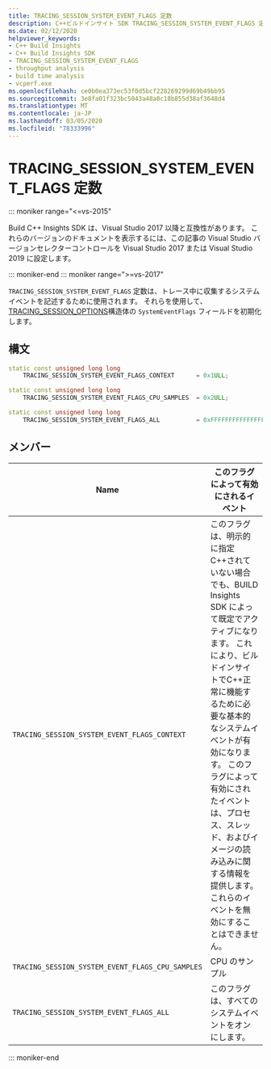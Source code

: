 ```yaml
---
title: TRACING_SESSION_SYSTEM_EVENT_FLAGS 定数
description: C++ビルドインサイト SDK TRACING_SESSION_SYSTEM_EVENT_FLAGS 定数リファレンス。
ms.date: 02/12/2020
helpviewer_keywords:
- C++ Build Insights
- C++ Build Insights SDK
- TRACING_SESSION_SYSTEM_EVENT_FLAGS
- throughput analysis
- build time analysis
- vcperf.exe
ms.openlocfilehash: ce0b0ea373ec53f0d5bcf228269299d69b49bb95
ms.sourcegitcommit: 3e8fa01f323bc5043a48a0c18b855d38af3648d4
ms.translationtype: MT
ms.contentlocale: ja-JP
ms.lasthandoff: 03/05/2020
ms.locfileid: "78333996"
---
```

# <a name="tracing_session_system_event_flags-constants"></a>TRACING_SESSION_SYSTEM_EVENT_FLAGS 定数

::: moniker range="<=vs-2015"

Build C++ Insights SDK は、Visual Studio 2017 以降と互換性があります。 これらのバージョンのドキュメントを表示するには、この記事の Visual Studio バージョンセレクターコントロールを Visual Studio 2017 または Visual Studio 2019 に設定します。

::: moniker-end
::: moniker range=">=vs-2017"

`TRACING_SESSION_SYSTEM_EVENT_FLAGS` 定数は、トレース中に収集するシステムイベントを記述するために使用されます。 それらを使用して、 [TRACING_SESSION_OPTIONS](tracing-session-options-struct.md)構造体の `SystemEventFlags` フィールドを初期化します。

## <a name="syntax"></a>構文

```cpp
static const unsigned long long
    TRACING_SESSION_SYSTEM_EVENT_FLAGS_CONTEXT      = 0x1ULL;

static const unsigned long long
    TRACING_SESSION_SYSTEM_EVENT_FLAGS_CPU_SAMPLES  = 0x2ULL;

static const unsigned long long
    TRACING_SESSION_SYSTEM_EVENT_FLAGS_ALL          = 0xFFFFFFFFFFFFFFFFULL;
```

## <a name="members"></a>メンバー

| Name | このフラグによって有効にされるイベント |
|--|--|
| `TRACING_SESSION_SYSTEM_EVENT_FLAGS_CONTEXT` | このフラグは、明示的に指定C++されていない場合でも、BUILD Insights SDK によって既定でアクティブになります。 これにより、ビルドインサイトでC++正常に機能するために必要な基本的なシステムイベントが有効になります。 このフラグによって有効にされたイベントは、プロセス、スレッド、およびイメージの読み込みに関する情報を提供します。 これらのイベントを無効にすることはできません。 |
| `TRACING_SESSION_SYSTEM_EVENT_FLAGS_CPU_SAMPLES` | CPU のサンプル |
| `TRACING_SESSION_SYSTEM_EVENT_FLAGS_ALL` | このフラグは、すべてのシステムイベントをオンにします。 |

::: moniker-end
